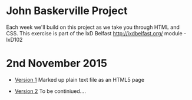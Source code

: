 John Baskerville Project
========================

Each week we'll build on this project as we take you through HTML and CSS.  This exercise is part of the IxD Belfast <hef>http://ixdbelfast.org/</hef> module - IxD102

2nd November 2015
=================

+ [Version 1](https://barryrooney.github.io/john-baskerville1/version-1.html) Marked up plain text file as an HTML5 page

+ [Version 2](https://barryrooney.github.io/john-baskerville1/version-2.html) To be continiued....